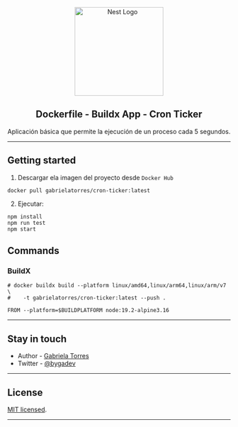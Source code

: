 <p align="center">
  <a href="http://nestjs.com/" target="blank"><img src="https://www.docker.com/wp-content/uploads/2022/01/Docker-Logo-White-RGB_Horizontal-730x189-1-1280x331.png.webp" width="200" alt="Nest Logo" /></a>
</p>

[circleci-image]: https://img.shields.io/circleci/build/github/nestjs/nest/master?token=abc123def456
[circleci-url]: https://circleci.com/gh/nestjs/nest

  <h2 align="center">Dockerfile - Buildx App - Cron Ticker</h2>
  <p align="center">

  <p align="center">
  Aplicación básica que permite la ejecución de un proceso cada 5 segundos.

---

## Getting started

1. Descargar ela imagen del proyecto desde `Docker Hub`

```
docker pull gabrielatorres/cron-ticker:latest
```

2. Ejecutar:

```
npm install
npm run test
npm start
```

## Commands

### BuildX

```
# docker buildx build --platform linux/amd64,linux/arm64,linux/arm/v7 \
#    -t gabrielatorres/cron-ticker:latest --push .

FROM --platform=$BUILDPLATFORM node:19.2-alpine3.16
```

---

## Stay in touch

- Author - [Gabriela Torres](https://www.linkedin.com/in/gabriela-torres-hernandez/?locale=en_US)
- Twitter - [@bygadev](https://twitter.com/bygadev)

---

## License

[MIT licensed](LICENSE).

---
